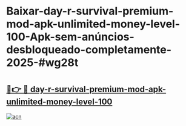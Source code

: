 # Baixar-day-r-survival-premium-mod-apk-unlimited-money-level-100-Apk-sem-anúncios-desbloqueado-completamente-2025-#wg28t

# <h2><a href="https://ainizakaria.my?title=day-r-survival-premium-mod-apk-unlimited-money-level-100&ref=24M">🔗👉 🔴 day-r-survival-premium-mod-apk-unlimited-money-level-100</a></h2>

[![acn](https://github.com/user-attachments/assets/0f9c940e-d8b0-45ae-aac7-cd30a18b3e1c)](https://ainizakaria.my?title=day-r-survival-premium-mod-apk-unlimited-money-level-100&ref=24M)


